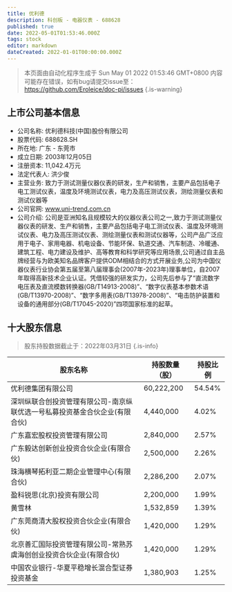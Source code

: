 ```yaml
---
title: 优利德
description: 科创板 - 电器仪表 - 688628
published: true
date: 2022-05-01T01:53:46.000Z
tags: stock
editor: markdown
dateCreated: 2022-01-01T00:00:00.000Z
---
```


> 本页面由自动化程序生成于 Sun May 01 2022 01:53:46 GMT+0800
> 内容可能存在错误，如有bug请提交issue至：https://github.com/Eroleice/doc-pi/issues
{.is-warning}

## 上市公司基本信息
- 公司名称: 优利德科技(中国)股份有限公司
- 股票代码: 688628.SH
- 所在地: 广东 - 东莞市
- 成立日期: 2003年12月05日
- 注册资本: 11,042.4万元
- 法定代表人: 洪少俊
- 主营业务: 致力于测试测量仪器仪表的研发，生产和销售，主要产品包括电子电工测试仪表，温度及环境测试仪表，电力及高压测试仪表，测绘测量仪表和测试仪器等
- 公司官网: www.uni-trend.com.cn
- 公司介绍: 公司是亚洲知名且规模较大的仪器仪表公司之一,致力于测试测量仪器仪表的研发、生产和销售，主要产品包括电子电工测试仪表、温度及环境测试仪表、电力及高压测试仪表、测绘测量仪表和测试仪器等，公司产品广泛应用于电子、家用电器、机电设备、节能环保、轨道交通、汽车制造、冷暖通、建筑工程、电力建设及维护、高等教育和科学研究等应用场景,公司通过自主品牌经营与为欧美知名品牌客户提供ODM相结合的方式开展业务,公司为中国仪器仪表行业协会第五届至第八届理事会(2007年-2023年)理事单位，自2007年取得高新技术企业认证。凭借较强的研发实力，公司先后参与了“直流数字电压表及直流模数转换器(GB/T14913-2008)”、“数字仪表基本参数术语(GB/T13970-2008)”、“数字多用表(GB/T13978-2008)”、“电击防护装置和设备的通用部分(GB/T17045-2020)”四项国家标准的起草。


## 十大股东信息
> 股东持股数据截止于：2022年03月31日
{.is-info}

| 股东名称 | 持股数量（股） | 持股比例 |
| --- | --- | --- |
| 优利德集团有限公司 | 60,222,200 | 54.54% |
| 深圳纵联合创投资管理有限公司-南京纵联优选一号私募投资基金合伙企业(有限合伙) | 4,440,000 | 4.02% |
| 广东嘉宏股权投资管理有限公司 | 2,840,000 | 2.57% |
| 广东毅达创新创业投资合伙企业(有限合伙) | 2,500,000 | 2.26% |
| 珠海横琴拓利亚二期企业管理中心(有限合伙) | 2,286,200 | 2.07% |
| 盈科锐思(北京)投资有限公司 | 2,200,000 | 1.99% |
| 黄雪林 | 1,532,859 | 1.39% |
| 广东莞商清大股权投资合伙企业(有限合伙) | 1,420,000 | 1.29% |
| 北京善汇国际投资管理有限公司-常熟苏虞海创创业投资合伙企业(有限合伙) | 1,420,000 | 1.29% |
| 中国农业银行-华夏平稳增长混合型证券投资基金 | 1,380,903 | 1.25% |




